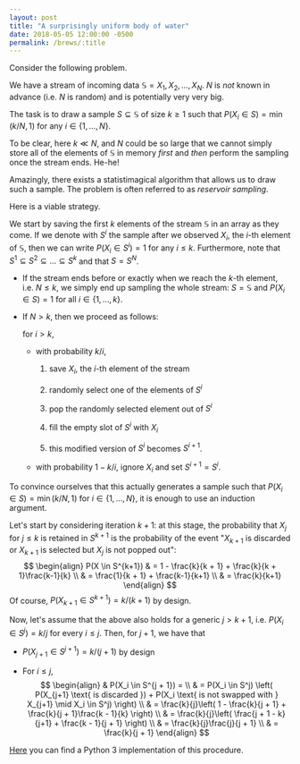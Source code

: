 ```yaml
---
layout: post
title: "A surprisingly uniform body of water"
date: 2018-05-05 12:00:00 -0500
permalink: /brews/:title
---
```


Consider the following problem.

We have a stream of incoming data $\mathbb{S} = X_1, X_2, \dots, X_N$.
$N$ is *not* known in advance (i.e. $N$ is random) and is potentially
very very big.

The task is to draw a sample $S \subseteq \mathbb{S}$ of size $k \ge 1$
such that $P(X_i \in S) = \min (k / N, 1)$
for any $i \in \{1, \dots, N\}$.


To be clear, here $k \ll N$, and $N$ could be so large that we cannot
simply store all of the elements of $\mathbb{S}$ in memory *first*
and *then* perform the sampling once the stream ends.
He-he!

Amazingly, there exists a statistimagical algorithm that allows us to
draw such a sample.
The problem is often referred to as *reservoir sampling*.

Here is a viable strategy.

We start by saving the first $k$ elements of the stream $\mathbb{S}$
in an array as they come.
If we denote with $S^i$ the sample after we observed $X_i$, the $i$-th
element of $\mathbb{S}$, then we can write $P(X_i \in S^i) = 1$
for any $i \le k$.
Furthermore, note that $S^1 \subseteq S^2 \subseteq \dots \subseteq S^k$
and that $S = S^N$.

- If the stream ends before or exactly when we reach the $k$-th element,
  i.e. $N \le k$, we simply end up sampling the whole stream:
  $S = \mathbb{S}$ and $P(X_i \in S) = 1$
  for all $i \in \{1, \dots, k\}$.

- If $N > k$, then we proceed as follows:

  for $i > k$,

  - with probability $k / i$,

    1. save $X_i$, the $i$-th element of the stream

    2. randomly select one of the elements of $S^i$

    3. pop the randomly selected element out of $S^i$

    4. fill the empty slot of $S^i$ with $X_i$

    5. this modified version of $S^i$ becomes $S^{i+1}$.

  - with probability $1 - k / i$, ignore $X_i$ and set $S^{i + 1} = S^i$.

To convince ourselves that this actually generates a sample such that
$P(X_i \in S) = \min (k / N, 1)$ for $i \in \{1, \dots, N\}$,
it is enough to use an induction argument.
  
Let's start by considering iteration $k + 1$: at this stage,
the probability that $X_j$ for $j \le k$ is retained in $S^{k+1}$
is the probability of the event "$X_{k+1}$ is discarded or $X_{k+1}$ is
selected but $X_j$ is not popped out":
$$
\begin{align}
P(X \in S^{k+1}) & =
1 - \frac{k}{k + 1} + \frac{k}{k + 1}\frac{k-1}{k} \\
& = \frac{1}{k + 1} + \frac{k-1}{k+1} \\
& = \frac{k}{k+1}
\end{align}
$$
Of course, $P(X_{k+1} \in S^{k+1}) = k / (k + 1)$ by design.

Now, let's assume that the above also holds for a generic $j > k + 1$,
i.e. $P(X_i \in S^j) = k / j$ for every $i \le j$.
Then, for $j + 1$, we have that

- $P(X_{j+1} \in S^{j+1}) = k / (j + 1)$ by design

- For $i \le j$,
  $$
  \begin{align}
  & P(X_i \in S^{j + 1}) = \\
  & = P(X_i \in S^j) \left(
  P(X_{j+1} \text{ is discarded }) +
  P(X_i \text{ is not swapped with } X_{j+1} \mid X_i \in S^j)
  \right) \\
  & = \frac{k}{j}\left(
  1 - \frac{k}{j + 1} + 
  \frac{k}{j + 1}\frac{k - 1}{k}
  \right) \\ 
  & = \frac{k}{j}\left(
  \frac{j + 1 - k}{j+1} + \frac{k - 1}{j + 1}
  \right) \\
  & = 
  \frac{k}{j}\frac{j}{j + 1} \\
  & = \frac{k}{j + 1}
  \end{align}
  $$

[Here](https://github.com/mattiaciollaro/reservoir) you can find a
Python 3 implementation of this procedure.
